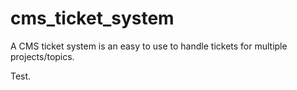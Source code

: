 # cms_ticket_system
A CMS ticket system is an easy to use to handle tickets for multiple projects/topics. 

Test. 